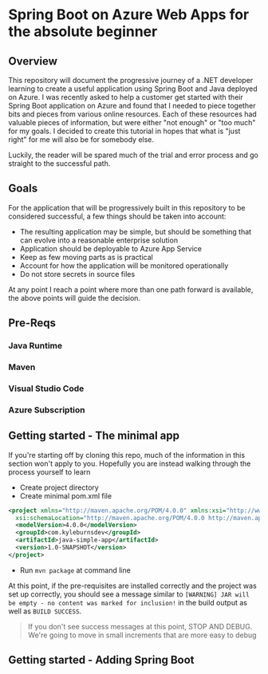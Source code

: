 # Spring Boot on Azure Web Apps for the absolute beginner

## Overview

This repository will document the progressive journey of a .NET developer learning to create a useful application using Spring Boot and Java deployed on Azure.
I was recently asked to help a customer get started with their Spring Boot application on Azure and found that I needed to piece together bits and pieces from various online resources. Each of these resources had valuable pieces of information, but were either "not enough" or "too much" for my goals. I decided to create this tutorial in hopes that what is "just right" for me will also be for somebody else.

Luckily, the reader will be spared much of the trial and error process and go straight to the successful path.

## Goals

For the application that will be progressively built in this repository to be considered successful, a few things should be taken into account:

- The resulting application may be simple, but should be something that can evolve into a reasonable enterprise solution
- Application should be deployable to Azure App Service
- Keep as few moving parts as is practical
- Account for how the application will be monitored operationally
- Do not store secrets in source files

At any point I reach a point where more than one path forward is available, the above points will guide the decision.

## Pre-Reqs

### Java Runtime

### Maven

### Visual Studio Code

### Azure Subscription

## Getting started - The minimal app

If you're starting off by cloning this repo, much of the information in this section won't apply to you. Hopefully you are instead walking through the process yourself to learn

- Create project directory
- Create minimal pom.xml file

```xml
<project xmlns="http://maven.apache.org/POM/4.0.0" xmlns:xsi="http://www.w3.org/2001/XMLSchema-instance"
  xsi:schemaLocation="http://maven.apache.org/POM/4.0.0 http://maven.apache.org/xsd/maven-4.0.0.xsd">
  <modelVersion>4.0.0</modelVersion>
  <groupId>com.kyleburnsdev</groupId>
  <artifactId>java-simple-app</artifactId>
  <version>1.0-SNAPSHOT</version>
</project>
```

- Run `mvn package` at command line

At this point, if the pre-requisites are installed correctly and the project was set up correctly, you should see a message similar to `[WARNING] JAR will be empty - no content was marked for inclusion!` in the build output as well as `BUILD SUCCESS`.

> If you don't see success messages at this point, STOP AND DEBUG. We're going to move in small increments that are more easy to debug

## Getting started - Adding Spring Boot
